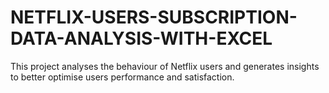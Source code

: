 # NETFLIX-USERS-SUBSCRIPTION-DATA-ANALYSIS-WITH-EXCEL
This project analyses the behaviour of Netflix users and generates insights to better optimise users  performance and satisfaction.
